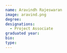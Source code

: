 ```yaml
---
name: Aravindh Rajeswaran
image: aravind.png
degree: 
designations: 
  - Project Associate
graduated year:
bio:
type: 
---
```

